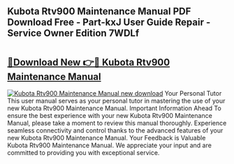 ## Kubota Rtv900 Maintenance Manual PDF Download Free - Part-kxJ User Guide Repair - Service Owner Edition 7WDLf

# <h2><a href="http://bc71436.oget.top/?id=Kubota+Rtv900+Maintenance+Manual">🔗Download New 👉🔴 Kubota Rtv900 Maintenance Manual</a></h2>

[![Kubota Rtv900 Maintenance Manual new download](https://i.imgur.com/5g1atiW.png)](http://bc71436.oget.top/?id=Kubota+Rtv900+Maintenance+Manual)
Your Personal Tutor This user manual serves as your personal tutor in mastering the use of your new Kubota Rtv900 Maintenance Manual. Important Information Ahead To ensure the best experience with your new Kubota Rtv900 Maintenance Manual, please take a moment to review this manual thoroughly. Experience seamless connectivity and control thanks to the advanced features of your new Kubota Rtv900 Maintenance Manual. Your Feedback is Valuable Kubota Rtv900 Maintenance Manual. We appreciate your input and are committed to providing you with exceptional service.
